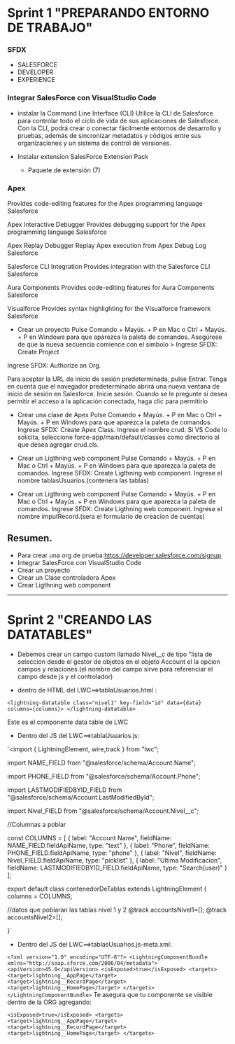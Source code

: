 # Sprint 1 "PREPARANDO ENTORNO DE TRABAJO"

### SFDX

* SALESFORCE
* DEVELOPER
* EXPERIENCE


### Integrar SalesForce con VisualStudio Code


* instalar la Command Line Interface (CLI)
Utilice la CLI de Salesforce para controlar todo el ciclo de vida de sus aplicaciones de Salesforce. Con la CLI, podrá crear o conectar fácilmente entornos de desarrollo y pruebas, además de sincronizar metadatos y códigos entre sus organizaciones y un sistema de control de versiones.

* Instalar extension SalesForce Extension Pack 
	* Paquete de extensión (7)

### Apex
Provides code-editing features for the Apex programming language
Salesforce

Apex Interactive Debugger
Provides debugging support for the Apex programming language
Salesforce

Apex Replay Debugger
Replay Apex execution from Apex Debug Log
Salesforce

Salesforce CLI Integration
Provides integration with the Salesforce CLI
Salesforce

Aura Components
Provides code-editing features for Aura Components
Salesforce

Visualforce
Provides syntax highlighting for the Visualforce framework
Salesforce



* Crear un proyecto
Pulse Comando + Mayús. + P en Mac o Ctrl + Mayús. + P en Windows para que aparezca la paleta de comandos.
Asegúrese de que la nueva secuencia comience con el símbolo >
Ingrese SFDX: Create Project

Ingrese SFDX: Authorize an Org.

Para aceptar la URL de inicio de sesión predeterminada, pulse Entrar.
Tenga en cuenta que el navegador predeterminado abrirá una nueva ventana de inicio de sesión en Salesforce. Inicie sesión.
Cuando se le pregunte si desea permitir el acceso a la aplicación conectada, haga clic para permitirlo



* Crear una clase de Apex
Pulse Comando + Mayús. + P en Mac o Ctrl + Mayús. + P en Windows para que aparezca la paleta de comandos.
Ingrese SFDX: Create Apex Class.
Ingrese el nombre crud.
Si VS Code lo solicita, seleccione force-app/main/default/classes como directorio al que desea agregar crud.cls.

* Crear un Ligthning web component 
Pulse Comando + Mayús. + P en Mac o Ctrl + Mayús. + P en Windows para que aparezca la paleta de comandos.
Ingrese SFDX: Create Ligthning web component.
Ingrese el nombre tablasUsuarios.(contenera las tablas)

* Crear un Ligthning web component 
Pulse Comando + Mayús. + P en Mac o Ctrl + Mayús. + P en Windows para que aparezca la paleta de comandos.
Ingrese SFDX: Create Ligthning web component.
Ingrese el nombre imputRecord.(sera el formulario de creacion de cuentas)

## Resumen.
* Para crear una org de prueba:https://developer.salesforce.com/signup
* Integrar SalesForce con VisualStudio Code
* Crear un proyecto
* Crear un Clase controladora Apex
* Crear Ligthning web component 


___

# Sprint 2 "CREANDO LAS DATATABLES"

* Debemos crear un campo custom llamado Nivel__c de tipo "lista de seleccion desde el gestor de objetos en el objeto Account el la opcion campos y relaciones.(el nombre del campo sirve para referenciar el campo desde js y el controlador)

* dentro de HTML del LWC==>tablaUsuarios.html :

`<lightning-datatable
                        class="nivel1"
                        key-field="id"
                        data={data}
                        columns={columns}>
 </lightning-datatable>`

Este es el componente data table de LWC

* Dentro del JS del LWC==>tablaUsuarios.js:

`<import { LightningElement, wire,track } from "lwc";  


import NAME_FIELD from "@salesforce/schema/Account.Name";  

import PHONE_FIELD from "@salesforce/schema/Account.Phone";  

import LASTMODIFIEDBYID_FIELD from "@salesforce/schema/Account.LastModifiedById";  

import Nivel_FIELD from "@salesforce/schema/Account.Nivel__c";  


//Columnas a poblar

const COLUMNS = [
{
    label: "Account Name", 
    fieldName: NAME_FIELD.fieldApiName, 
    type: "text" 
},
{
    label: "Phone",
    fieldName: PHONE_FIELD.fieldApiName,
    type: "phone"
},
{ 
    label: "Nivel", 
    fieldName: Nivel_FIELD.fieldApiName, 
    type: "picklist"
},
{ 
    label: "Ultima Modificacion", 
    fieldName: LASTMODIFIEDBYID_FIELD.fieldApiName, 
    type: "Search(user)"
}    
]; 

export default class contenedorDeTablas extends LightningElement {
    columns = COLUMNS;

//datos que poblaran las tablas nivel 1 y 2
    @track accountsNivel1=[];
    @track accountsNivel2=[];

}`
* Dentro del JS del LWC==>tablasUsuarios.js-meta.xml:

`<?xml version="1.0" encoding="UTF-8"?>
<LightningComponentBundle xmlns="http://soap.sforce.com/2006/04/metadata">
   <apiVersion>45.0</apiVersion>
   <isExposed>true</isExposed>
   <targets>
       <target>lightning__AppPage</target>
       <target>lightning__RecordPage</target>
       <target>lightning__HomePage</target>
   </targets>
</LightningComponentBundle>`
Te asegura que tu componente se visible dentro de la ORG agregando:

`<isExposed>true</isExposed>
   <targets>
       <target>lightning__AppPage</target>
       <target>lightning__RecordPage</target>
       <target>lightning__HomePage</target>
   </targets>`



